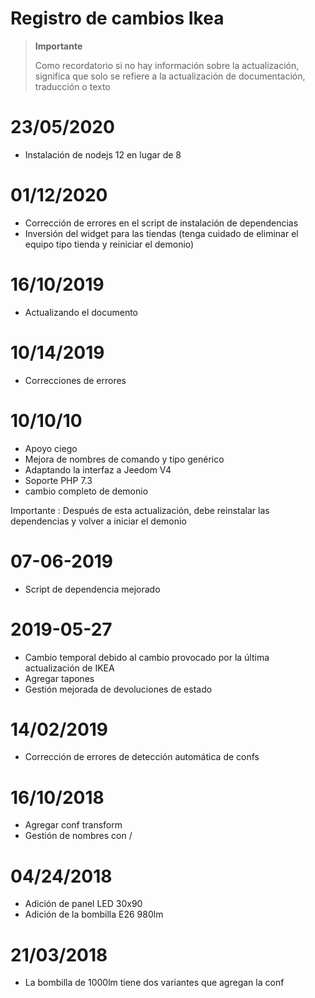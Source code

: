 # Registro de cambios Ikea

>**Importante**
>
>Como recordatorio si no hay información sobre la actualización, significa que solo se refiere a la actualización de documentación, traducción o texto

# 23/05/2020

- Instalación de nodejs 12 en lugar de 8

# 01/12/2020

- Corrección de errores en el script de instalación de dependencias
- Inversión del widget para las tiendas (tenga cuidado de eliminar el equipo tipo tienda y reiniciar el demonio)

# 16/10/2019

- Actualizando el documento

# 10/14/2019

- Correcciones de errores

# 10/10/10

- Apoyo ciego
- Mejora de nombres de comando y tipo genérico
- Adaptando la interfaz a Jeedom V4
- Soporte PHP 7.3
- cambio completo de demonio

Importante : Después de esta actualización, debe reinstalar las dependencias y volver a iniciar el demonio

# 07-06-2019

- Script de dependencia mejorado

# 2019-05-27

- Cambio temporal debido al cambio provocado por la última actualización de IKEA
- Agregar tapones
- Gestión mejorada de devoluciones de estado

# 14/02/2019

- Corrección de errores de detección automática de confs

# 16/10/2018
- Agregar conf transform
- Gestión de nombres con /

# 04/24/2018

- Adición de panel LED 30x90
- Adición de la bombilla E26 980lm

# 21/03/2018

- La bombilla de 1000lm tiene dos variantes que agregan la conf
